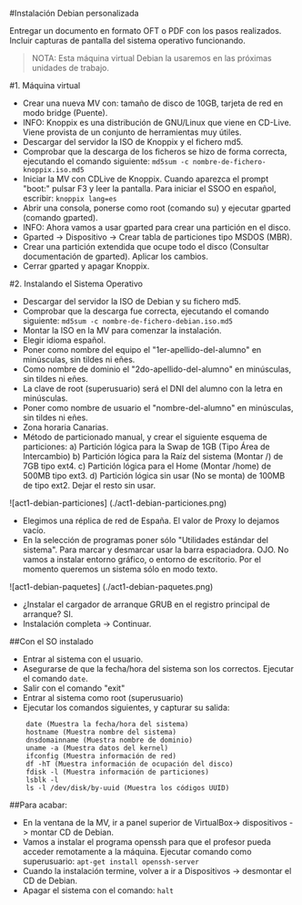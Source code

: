 
#Instalación Debian personalizada

Entregar un documento en formato OFT o PDF con los pasos realizados. 
Incluir capturas de pantalla del sistema operativo funcionando.

> NOTA:
> Esta máquina virtual Debian la usaremos en las próximas unidades de trabajo.

#1. Máquina virtual
* Crear una nueva MV con: tamaño de disco de 10GB, tarjeta de red en modo bridge (Puente).
* INFO: Knoppix es una distribución de GNU/Linux que viene en CD-Live. Viene provista de un conjunto de herramientas muy útiles.
* Descargar del servidor la ISO de Knoppix y el fichero md5.
* Comprobar que la descarga de los ficheros se hizo de forma correcta, ejecutando el comando siguiente: `md5sum -c nombre-de-fichero-knoppix.iso.md5`
* Iniciar la MV con CDLive de Knoppix. Cuando aparezca el prompt "boot:" pulsar F3 y leer la pantalla. Para iniciar el SSOO en español, escribir: `knoppix lang=es`
* Abrir una consola, ponerse como root (comando su) y ejecutar gparted (comando gparted).
* INFO: Ahora vamos a usar gparted para crear una partición en el disco.
* Gparted -> Dispositivo -> Crear tabla de particiones tipo MSDOS (MBR).
* Crear una partición extendida que ocupe todo el disco (Consultar documentación de gparted). Aplicar los cambios.
* Cerrar gparted y apagar Knoppix.

#2. Instalando el Sistema Operativo
* Descargar del servidor la ISO de Debian y su fichero md5.
* Comprobar que la descarga fue correcta, ejecutando el comando siguiente: `md5sum -c nombre-de-fichero-debian.iso.md5`
* Montar la ISO en la MV para comenzar la instalación.
* Elegir idioma español.
* Poner como nombre del equipo el "1er-apellido-del-alumno" en minúsculas, sin tildes ni eñes.
* Como nombre de dominio el "2do-apellido-del-alumno" en minúsculas, sin tildes ni eñes.
* La clave de root (superusuario) será el DNI del alumno con la letra en minúsculas.
* Poner como nombre de usuario el "nombre-del-alumno" en minúsculas, sin tildes ni eñes.
* Zona horaria Canarias.
* Método de particionado manual, y crear el siguiente esquema de particiones:
  a) Partición lógica para la Swap de 1GB (Tipo Área de Intercambio)
  b) Partición lógica para la Raíz del sistema (Montar /) de 7GB tipo ext4.
  c) Partición lógica para el Home (Montar /home) de 500MB tipo ext3.
  d) Partición lógica sin usar (No se monta) de 100MB de tipo ext2.
  Dejar el resto sin usar.

![act1-debian-particiones] (./act1-debian-particiones.png)

* Elegimos una réplica de red de España. El valor de Proxy lo dejamos vacío.
* En la selección de programas poner sólo "Utilidades estándar del sistema". 
Para marcar y desmarcar usar la barra espaciadora. OJO. No vamos a instalar entorno gráfico, o entorno de escritorio. 
Por el momento queremos un sistema sólo en modo texto.

![act1-debian-paquetes] (./act1-debian-paquetes.png)

* ¿Instalar el cargador de arranque GRUB en el registro principal de arranque? SI.
* Instalación completa -> Continuar.

##Con el SO instalado
* Entrar al sistema con el usuario.
* Asegurarse de que la fecha/hora del sistema son los correctos. Ejecutar el comando `date`.
* Salir con el comando "exit"
* Entrar al sistema como root (superusuario)
* Ejecutar los comandos siguientes, y capturar su salida:

```
    date (Muestra la fecha/hora del sistema)
    hostname (Muestra nombre del sistema)
    dnsdomainname (Muestra nombre de dominio)
    uname -a (Muestra datos del kernel)
    ifconfig (Muestra información de red)
    df -hT (Muestra información de ocupación del disco)
    fdisk -l (Muestra información de particiones)
    lsblk -l
    ls -l /dev/disk/by-uuid (Muestra los códigos UUID)
```

##Para acabar:
* En la ventana de la MV, ir a panel superior de VirtualBox-> dispositivos -> montar CD de Debian.
* Vamos a instalar el programa openssh para que el profesor pueda acceder remotamente a la máquina. 
Ejecutar comando como superusuario: `apt-get install openssh-server`
* Cuando la instalación termine, volver a ir a Dispositivos -> desmontar el CD de Debian.
* Apagar el sistema con el comando: `halt`
